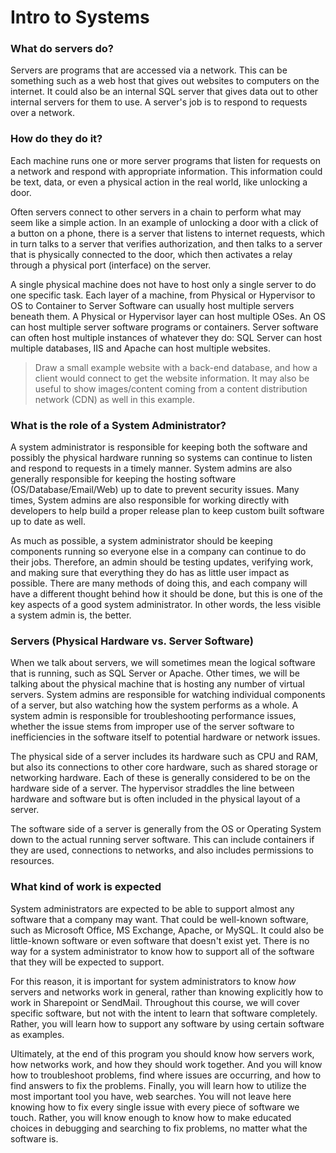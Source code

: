 # Intro to Systems #

### What do servers do? ###

Servers are programs that are accessed via a network. This can be something such as a web host that gives out websites to computers on the internet. It could also be an internal SQL server that gives data out to other internal servers for them to use. A server's job is to respond to requests over a network.

### How do they do it?

Each machine runs one or more server programs that listen for requests on a network and respond with appropriate information. This information could be text, data, or even a physical action in the real world, like unlocking a door.

Often servers connect to other servers in a chain to perform what may seem like a simple action. In an example of unlocking a door with a click of a button on a phone, there is a server that listens to internet requests, which in turn talks to a server that verifies authorization, and then talks to a server that is physically connected to the door, which then activates a relay through a physical port (interface) on the server.

A single physical machine does not have to host only a single server to do one specific task. Each layer of a machine, from Physical or Hypervisor to OS to Container to Server Software can usually host multiple servers beneath them. A Physical or Hypervisor layer can host multiple OSes. An OS can host multiple server software programs or containers. Server software can often host multiple instances of whatever they do: SQL Server can host multiple databases, IIS and Apache can host multiple websites.

> Draw a small example website with a back-end database, and how a client would connect to get the website information. It may also be useful to show images/content coming from a content distribution network (CDN) as well in this example.

### What is the role of a System Administrator?

A system administrator is responsible for keeping both the software and possibly the physical hardware running so systems can continue to listen and respond to requests in a timely manner. System admins are also generally responsible for keeping the hosting software (OS/Database/Email/Web) up to date to prevent security issues. Many times, System admins are also responsible for working directly with developers to help build a proper release plan to keep custom built software up to date as well.

As much as possible, a system administrator should be keeping components running so everyone else in a company can continue to do their jobs. Therefore, an admin should be testing updates, verifying work, and making sure that everything they do has as little user impact as possible. There are many methods of doing this, and each company will have a different thought behind how it should be done, but this is one of the key aspects of a good system administrator. In other words, the less visible a system admin is, the better.

### Servers (Physical Hardware vs. Server Software)

When we talk about servers, we will sometimes mean the logical software that is running, such as SQL Server or Apache. Other times, we will be talking about the physical machine that is hosting any number of virtual servers. System admins are responsible for watching individual components of a server, but also watching how the system performs as a whole. A system admin is responsible for troubleshooting performance issues, whether the issue stems from improper use of the server software to inefficiencies in the software itself to potential hardware or network issues.

The physical side of a server includes its hardware such as CPU and RAM, but also its connections to other core hardware, such as shared storage or networking hardware. Each of these is generally considered to be on the hardware side of a server. The hypervisor straddles the line between hardware and software but is often included in the physical layout of a server.

The software side of a server is generally from the OS or Operating System down to the actual running server software. This can include containers if they are used, connections to networks, and also includes permissions to resources.

### What kind of work is expected

System administrators are expected to be able to support almost any software that a company may want. That could be well-known software, such as Microsoft Office, MS Exchange, Apache, or MySQL. It could also be little-known software or even software that doesn't exist yet. There is no way for a system administrator to know how to support all of the software that they will be expected to support.

For this reason, it is important for system administrators to know *how* servers and networks work in general, rather than knowing explicitly how to work in Sharepoint or SendMail. Throughout this course, we will cover specific software, but not with the intent to learn that software completely. Rather, you will learn how to support any software by using certain software as examples.

Ultimately, at the end of this program you should know how servers work, how networks work, and how they should work together. And you will know how to troubleshoot problems, find where issues are occurring, and how to find answers to fix the problems. Finally, you will learn how to utilize the most important tool you have, web searches. You will not leave here knowing how to fix every single issue with every piece of software we touch. Rather, you will know enough to know how to make educated choices in debugging and searching to fix problems, no matter what the software is.
